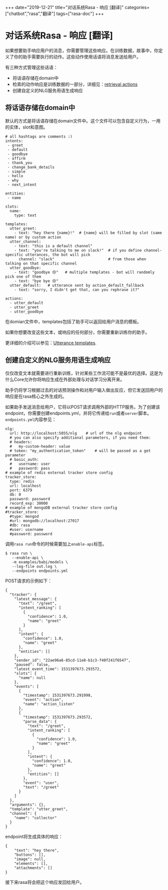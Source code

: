 +++
date="2019-12-21"
title="对话系统Rasa - 响应 [翻译]"
categories=["chatbot","rasa","翻译"]
tags=["rasa-doc"]
+++

# 对话系统Rasa - 响应 [翻译]

如果想要助手响应用户的消息，你需要管理这些响应。在训练数据，故事中，你定义了你的助手需要执行的动作。这些动作使用话语将消息发送给用户。

有三种方式管理这些话语：

- 将话语存储在domain中
- 检索的动作响应是训练数据的一部分，详细见：[retrieval actions](https://rasa.com/docs/rasa/core/retrieval-actions/#retrieval-actions)
- 创建自定义的NLG服务用语生成响应

## 将话语存储在domain中

默认的方式是将话语存储在domain文件中。这个文件可以包含自定义行为，一用的实体，slot和意图。

```
# all hashtags are comments :)
intents:
 - greet
 - default
 - goodbye
 - affirm
 - thank_you
 - change_bank_details
 - simple
 - hello
 - why
 - next_intent

entities:
 - name

slots:
  name:
    type: text

templates:
  utter_greet:
    - text: "hey there {name}!"  # {name} will be filled by slot (same name) or by custom action
  utter_channel:
    - text: "this is a default channel"
    - text: "you're talking to me on slack!"  # if you define channel-specific utterances, the bot will pick
      channel: "slack"                        # from those when talking on that specific channel
  utter_goodbye:
    - text: "goodbye 😢"   # multiple templates - bot will randomly pick one of them
    - text: "bye bye 😢"
  utter_default:   # utterance sent by action_default_fallback
    - text: "sorry, I didn't get that, can you rephrase it?"

actions:
  - utter_default
  - utter_greet
  - utter_goodbye
```

在domian文件中，templates包括了助手可以返回给用户消息的模板。

如果你想要改变这些文本，或响应的任何部分，你需要重新训练你的助手。

更详细的介绍可以参见：[Utterance templates](https://rasa.com/docs/rasa/core/domains/#utter-templates).

## 创建自定义的NLG服务用语生成响应

仅仅改变文本就需要进行重新训练，针对某些工作流可能不是最优的选择。这是为什么Core允许你将响应生成在外部处理与对话学习分离开来。

助手仍将学习根据过去的对话预测操作和对用户输入做出反应，但它发送回用户的响应是在rasa核心之外生成的。

如果助手发送消息给用户，它将以POST请求调用外部的HTTP服务。为了创建该endpoint，你需要创建endpoints.yml，并将它传递给`run`或者`server`脚本。`endpoints.yml`内容参见：

```
nlg:
  url: http://localhost:5055/nlg    # url of the nlg endpoint
  # you can also specify additional parameters, if you need them:
  # headers:
  #   my-custom-header: value
  # token: "my_authentication_token"    # will be passed as a get parameter
  # basic_auth:
  #   username: user
  #   password: pass
# example of redis external tracker store config
tracker_store:
  type: redis
  url: localhost
  port: 6379
  db: 0
  password: password
  record_exp: 30000
# example of mongoDB external tracker store config
#tracker_store:
  #type: mongod
  #url: mongodb://localhost:27017
  #db: rasa
  #user: username
  #password: password
```

调用`rasa run`命令的时候需要加上`enable-api`标签。

```
$ rasa run \
   --enable-api \
   -m examples/babi/models \
   --log-file out.log \
   --endpoints endpoints.yml
```

POST请求的示例如下：

```
{
  "tracker": {
    "latest_message": {
      "text": "/greet",
      "intent_ranking": [
        {
          "confidence": 1.0,
          "name": "greet"
        }
      ],
      "intent": {
        "confidence": 1.0,
        "name": "greet"
      },
      "entities": []
    },
    "sender_id": "22ae96a6-85cd-11e8-b1c3-f40f241f6547",
    "paused": false,
    "latest_event_time": 1531397673.293572,
    "slots": {
      "name": null
    },
    "events": [
      {
        "timestamp": 1531397673.291998,
        "event": "action",
        "name": "action_listen"
      },
      {
        "timestamp": 1531397673.293572,
        "parse_data": {
          "text": "/greet",
          "intent_ranking": [
            {
              "confidence": 1.0,
              "name": "greet"
            }
          ],
          "intent": {
            "confidence": 1.0,
            "name": "greet"
          },
          "entities": []
        },
        "event": "user",
        "text": "/greet"
      }
    ]
  },
  "arguments": {},
  "template": "utter_greet",
  "channel": {
    "name": "collector"
  }
}
```

endpoint将生成具体的响应：

```
{
    "text": "hey there",
    "buttons": [],
    "image": null,
    "elements": [],
    "attachments": []
}
```

接下来rasa将会把这个响应发回给用户。